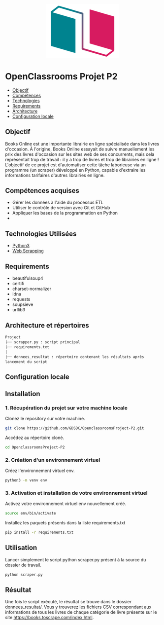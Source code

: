 <h3 align="center">
    <img alt="Logo" title="#logo" width="236px" src="/assets/1600779540759_Online bookstore-01.png">
    <br>
</h3>

# OpenClassrooms Projet P2

- [Objectif](#obj)
- [Compétences](#competences)
- [Technologies](#techs)
- [Requirements](#reqs)
- [Architecture](#architecture)
- [Configuration locale](#localconfig)

<a id="obj"></a>

## Objectif

Books Online est une importante librairie en ligne spécialisée dans les livres d'occasion.
À l'origine, Books Online essayait de suivre manuellement les prix des livres d'occasion sur les sites web de ses
concurrents, mais cela représentait trop de travail : il y a trop de livres et trop de librairies en ligne !
L'objectif de ce projet est d'automatiser cette tâche laborieuse via un programme (un scraper) développé en Python,
capable d'extraire les informations tarifaires d'autres librairies en ligne.

<a id="competences"></a>

## Compétences acquises

- Gérer les données à l'aide du processus ETL
- Utiliser le contrôle de version avec Git et GitHub
- Appliquer les bases de la programmation en Python
-

<a id="techs"></a>

## Technologies Utilisées

- [Python3](https://www.python.org/)
- [Web Scrapping](https://fr.wikipedia.org/wiki/Web_scraping)

<a id="reqs"></a>

## Requirements

- beautifulsoup4
- certifi
- charset-normalizer
- idna
- requests
- soupsieve
- urllib3

<a id="architecture"></a>

## Architecture et répertoires

```
Project
├── scrapper.py : script principal
├── requirements.txt
│
├── donnees_resultat : répertoire contenant les résultats après lancement du script

```

<a id="localconfig"></a>

## Configuration locale

## Installation

### 1. Récupération du projet sur votre machine locale

Clonez le repository sur votre machine.

```bash
git clone https://github.com/GDSDC/OpenclassroomsProject-P2.git
```

Accédez au répertoire cloné.

```bash
cd OpenclassroomsProject-P2
```

### 2. Création d'un environnement virtuel

Créez l'environnement virtuel env.

```bash
python3 -m venv env
```

### 3. Activation et installation de votre environnement virtuel

Activez votre environnement virtuel env nouvellement créé.

```bash
source env/bin/activate
```

Installez les paquets présents dans la liste requirements.txt

```bash
pip install -r requirements.txt
```

## Utilisation

Lancer simplement le script python scraper.py présent à la source du dossier de travail.

```bash
python scraper.py
```

## Résultat

Une fois le script exécuté, le résultat se trouve dans le dossier donnees_resultat/.
Vous y trouverez les fichiers CSV correspondant aux informations de tous les livres de chaque catégorie de livre
présente sur le site https://books.toscrape.com/index.html. 


